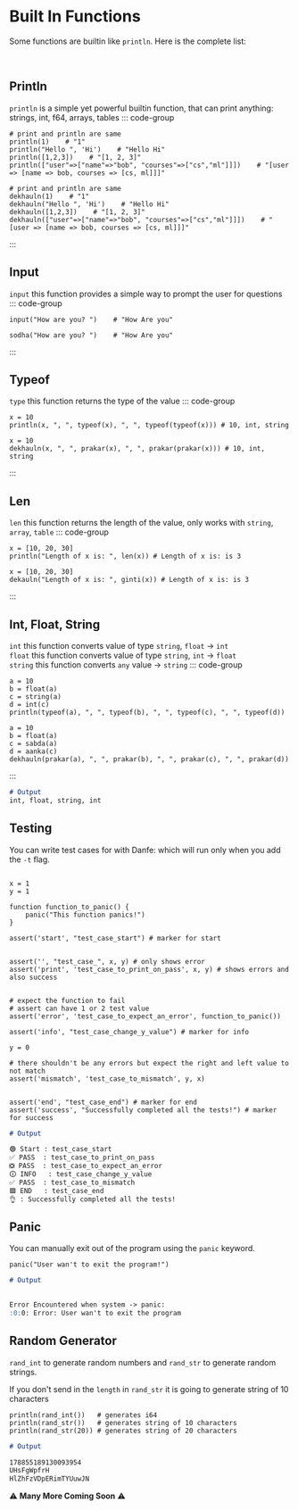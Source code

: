 # Built In Functions

Some functions are builtin like `println`. Here is the complete list:


<!--@include: ./built-in-functions-table.md-->


<br>

## Println
`println` is a simple yet powerful builtin function, that can print anything: strings, int, f64, arrays, tables
::: code-group
``` danfe [English]
# print and println are same
println(1)    # "1"
println("Hello ", 'Hi')    # "Hello Hi"
println([1,2,3])    # "[1, 2, 3]"
println(["user"=>["name"=>"bob", "courses"=>["cs","ml"]]])    # "[user => [name => bob, courses => [cs, ml]]]"
```
``` danfe [Nepali]
# print and println are same
dekhauln(1)    # "1"
dekhauln("Hello ", 'Hi')    # "Hello Hi"
dekhauln([1,2,3])    # "[1, 2, 3]"
dekhauln(["user"=>["name"=>"bob", "courses"=>["cs","ml"]]])    # "[user => [name => bob, courses => [cs, ml]]]"
```
:::

## Input
`input` this function provides a simple way to prompt the user for questions
::: code-group
``` danfe [English]
input("How are you? ")    # "How Are you"
```
``` danfe [Nepali]
sodha("How are you? ")    # "How Are you"
```
:::

## Typeof
`type` this function returns the type of the value
::: code-group
``` danfe [English]
x = 10
println(x, ", ", typeof(x), ", ", typeof(typeof(x))) # 10, int, string
```
``` danfe [Nepali]
x = 10
dekhauln(x, ", ", prakar(x), ", ", prakar(prakar(x))) # 10, int, string
```
:::

## Len
`len` this function returns the length of the value, only works with `string`, `array`, `table`
::: code-group
``` danfe [English]
x = [10, 20, 30]
println("Length of x is: ", len(x)) # Length of x is: is 3
```
``` danfe [Nepali]
x = [10, 20, 30]
dekauln("Length of x is: ", ginti(x)) # Length of x is: is 3
```
:::

## Int, Float, String
`int` this function converts value of type `string`, `float` -> `int` <br/>
`float` this function converts value of type `string`, `int` -> `float` <br/>
`string` this function converts `any` value  -> `string`
::: code-group
``` danfe [English]
a = 10
b = float(a)
c = string(a)
d = int(c)
println(typeof(a), ", ", typeof(b), ", ", typeof(c), ", ", typeof(d))
```
``` danfe [Nepali]
a = 10
b = float(a)
c = sabda(a)
d = aanka(c)
dekhauln(prakar(a), ", ", prakar(b), ", ", prakar(c), ", ", prakar(d))
```
:::

``` md
# Output
int, float, string, int
```
## Testing 
You can write test cases for with Danfe: which will run only when you add the `-t` flag. 

``` danfe

x = 1
y = 1

function function_to_panic() {
    panic("This function panics!")
}

assert('start', "test_case_start") # marker for start


assert('', "test_case_", x, y) # only shows error
assert('print', 'test_case_to_print_on_pass', x, y) # shows errors and also success


# expect the function to fail
# assert can have 1 or 2 test value
assert('error', 'test_case_to_expect_an_error', function_to_panic())

assert('info', "test_case_change_y_value") # marker for info

y = 0

# there shouldn't be any errors but expect the right and left value to not match
assert('mismatch', 'test_case_to_mismatch', y, x) 


assert('end', "test_case_end") # marker for end
assert('success', "Successfully completed all the tests!") # marker for success
```

``` md
# Output

🟢 Start : test_case_start
✅ PASS  : test_case_to_print_on_pass
❎ PASS  : test_case_to_expect_an_error
🛈 INFO   : test_case_change_y_value
✅ PASS  : test_case_to_mismatch
🟩 END   : test_case_end
👌 : Successfully completed all the tests!
```

## Panic
You can manually exit out of the program using the `panic` keyword.

``` danfe
panic("User wan't to exit the program!")
```

``` md
# Output

                                      
Error Encountered when system -> panic: 
:0:0: Error: User wan't to exit the program                                 
```

## Random Generator
`rand_int` to generate random numbers and `rand_str` to generate random strings. <br>

If you don't send in the `length` in `rand_str` it is going to generate string of 10 characters

``` danfe
println(rand_int())   # generates i64
println(rand_str())   # generates string of 10 characters
println(rand_str(20)) # generates string of 20 characters
```

``` md
# Output

178855189130093954
UHsFgWpfrH
HlZhFzVDpERimTYUuwJN
```

:warning: **Many More Coming Soon** :warning: